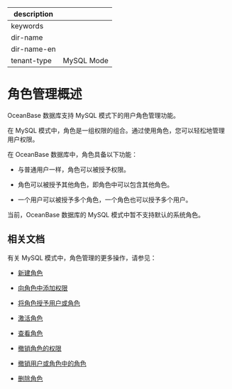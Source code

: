 |description||
|---|---|
|keywords||
|dir-name||
|dir-name-en||
|tenant-type|MySQL Mode|

# 角色管理概述

OceanBase 数据库支持 MySQL 模式下的用户角色管理功能。

在 MySQL 模式中，角色是一组权限的组合。通过使用角色，您可以轻松地管理用户权限。

在 OceanBase 数据库中，角色具备以下功能：

* 与普通用户一样，角色可以被授予权限。

* 角色可以被授予其他角色，即角色中可以包含其他角色。

* 一个用户可以被授予多个角色，一个角色也可以授予多个用户。
 
当前，OceanBase 数据库的 MySQL 模式中暂不支持默认的系统角色。

## 相关文档

有关 MySQL 模式中，角色管理的更多操作，请参见：

* [新建角色](200.create-a-role-for-mysql-tenant-of-mysql-mode.md)

* [向角色中添加权限](300.grant-privileges-to-a-role-of-mysql-mode.md)

* [将角色授予用户或角色](400.grant-a-role-to-a-role-or-user-of-mysql-mode.md)

* [激活角色](500.activating-roles-of-mysql-mode.md)

* [查看角色](600.view-roles-of-mysql-mode.md)

* [撤销角色的权限](800.revoke-a-role-from-a-user-or-role-of-mysql-mode.md)

* [撤销用户或角色中的角色](800.revoke-a-role-from-a-user-or-role-of-mysql-mode.md)

* [删除角色](900.delete-a-role-of-mysql-mode.md)
